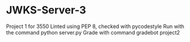 # JWKS-Server-3
Project 1 for 3550
Linted using PEP 8, checked with pycodestyle
Run with the command python server.py
Grade with command gradebot project2
